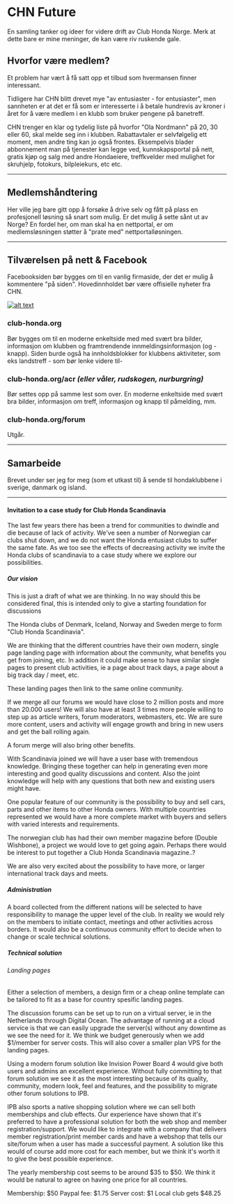 # CHN Future
En samling tanker og ideer for videre drift av Club Honda Norge. Merk at dette bare er mine meninger, de kan være riv ruskende gale.

## Hvorfor være medlem?
Et problem har vært å få satt opp et tilbud som hvermansen finner interessant. 

Tidligere har CHN blitt drevet mye "av entusiaster - for entusiaster", men sannheten er at det er få som er interesserte i å betale hundrevis av kroner i året for å være medlem i en klubb som bruker pengene på banetreff.

CHN trenger en klar og tydelig liste på hvorfor "Ola Nordmann" på 20, 30 eller 60, skal melde seg inn i klubben. Rabattavtaler er selvfølgelig ett moment, men andre ting kan jo også frontes. Eksempelvis blader abbonnement man på tjenester kan legge ved, kunnskapsportal på nett, gratis kjøp og salg med andre Hondaeiere, treffkvelder med mulighet for skruhjelp, fotokurs, bilpleiekurs, etc etc.

---

## Medlemshåndtering
Her ville jeg bare gitt opp å forsøke å drive selv og fått på plass en profesjonell løsning så snart som mulig. Er det mulig å sette sånt ut av Norge? En fordel her, om man skal ha en nettportal, er om medlemsløsningen støtter å "prate med" nettportalløsningen.

---

## Tilværelsen på nett & Facebook
Facebooksiden bør bygges om til en vanlig firmaside, der det er mulig å kommentere "på siden". Hovedinnholdet bør være offisielle nyheter fra CHN.

[![alt text](http://s12.postimg.org/qhlejxtwp/CHN.jpg "Klikk for fullversjon")](http://postimg.org/image/qhlejxtwp/)

### club-honda.org
Bør bygges om til en moderne enkeltside med med svært bra bilder, informasjon om klubben og framtrendende innmeldingsinformasjon (og -knapp). Siden burde også ha innholdsblokker for klubbens aktiviteter, som eks landstreff - som bør lenke videre til-

### club-honda.org/acr *(eller våler, rudskogen, nurburgring)*
Bør settes opp på samme lest som over. En moderne enkeltside med svært bra bilder, informasjon om treff, informasjon og knapp til påmelding, mm.

### club-honda.org/forum
Utgår.

---

## Samarbeide
Brevet under ser jeg for meg (som et utkast til) å sende til hondaklubbene i sverige, danmark og island.

---
#### Invitation to a case study for Club Honda Scandinavia

The last few years there has been a trend for communities to dwindle and die because of lack of activity. We've seen a number of Norwegian car clubs shut down, and we do not want the Honda entusiast clubs to suffer the same fate. As we too see the effects of decreasing activity we invite the Honda clubs of scandinavia to a case study where we explore our possibilities.

##### Our vision
This is just a draft of what we are thinking. In no way should this be considered final, this is intended only to give a starting foundation for discussions

The Honda clubs of Denmark, Iceland, Norway and Sweden merge to form "Club Honda Scandinavia".

We are thinking that the different countries have their own modern, single page landing page with information about the community, what benefits you get from joining, etc. In addition it could make sense to have similar single pages to present club activities, ie a page about track days, a page about a big track day / meet, etc.

These landing pages then link to the same online community.

If we merge all our forums we would have close to 2 million posts and more than 20.000 users! We will also have at least 3 times more people willing to step up as article writers, forum moderators, webmasters, etc. We are sure more content, users and activity will engage growth and bring in new users and get the ball rolling again.

A forum merge will also bring other benefits.

With Scandinavia joined we will have a user base with tremendous knowledge. Bringing these together can help in generating even more interesting and good quality discussions and content. Also the joint knowledge will help with any questions that both new and existing users might have.

One popular feature of our community is the possibility to buy and sell cars, parts and other items to other Honda owners. With multiple countries represented we would have a more complete market with buyers and sellers with varied interests and requirements.

The norwegian club has had their own member magazine before (Double Wishbone), a project we would love to get going again. Perhaps there would be interest to put together a Club Honda Scandinavia magazine..?

We are also very excited about the possibility to have more, or larger international track days and meets.

##### Administration
A board collected from the different nations will be selected to have responsibility to manage the upper level of the club. In reality we would rely on the members to initiate contact, meetings and other activities across borders. It would also be a continuous community effort to decide when to change or scale technical solutions.

##### Technical solution

###### Landing pages
Either a selection of members, a design firm or a cheap online template can be tailored to fit as a base for country spesific landing pages.

The discussion forums can be set up to run on a virtual server, ie in the Netherlands through Digital Ocean. The advantage of running at a cloud service is that we can easily upgrade the server(s) without any downtime as we see the need for it. We think we budget generously when we add $1/member for server costs. This will also cover a smaller plan VPS for the landing pages.

Using a modern forum solution like Invision Power Board 4 would give both users and admins an excellent experience. Without fully committing to that forum solution we see it as the most interesting because of its quality, community, modern look, feel and features, and the possibility to migrate other forum solutions to IPB.

IPB also sports a native shopping solution where we can sell both memberships and club effects. Our experience have shown that it's preferred to have a professional solution for both the web shop and member registration/support. We would like to integrate with a company that delivers member registration/print member cards and have a webshop that tells our site/forum when a user has made a successful payment. A solution like this would of course add more cost for each member, but we think it's worth it to give the best possible experience.

The yearly membership cost seems to be around $35 to $50. We think it would be natural to agree on having one price for all countries.

Membership: $50
Paypal fee: $1.75
Server cost: $1
Local club gets $48.25
